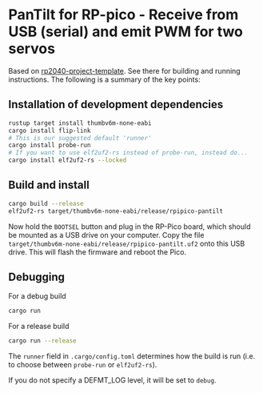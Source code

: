 # PanTilt for RP-pico - Receive from USB (serial) and emit PWM for two servos

Based on
[rp2040-project-template](https://github.com/rp-rs/rp2040-project-template). See
there for building and running instructions. The following is a summary of the
key points:

## Installation of development dependencies

```sh
rustup target install thumbv6m-none-eabi
cargo install flip-link
# This is our suggested default 'runner'
cargo install probe-run
# If you want to use elf2uf2-rs instead of probe-run, instead do...
cargo install elf2uf2-rs --locked
```

## Build and install


```sh
cargo build --release
elf2uf2-rs target/thumbv6m-none-eabi/release/rpipico-pantilt
```

Now hold the `BOOTSEL` button and plug in the RP-Pico board, which should be mounted as a USB drive on your computer. Copy the file `target/thumbv6m-none-eabi/release/rpipico-pantilt.uf2` onto this USB drive. This will flash the firmware and reboot the Pico.


## Debugging

For a debug build
```sh
cargo run
```
For a release build
```sh
cargo run --release
```

The `runner` field in `.cargo/config.toml` determines how the build is run (i.e.
to choose between `probe-run` or `elf2uf2-rs`).

If you do not specify a DEFMT_LOG level, it will be set to `debug`.
